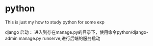 # python
This is just my how to study python for some exp

django 启动：
  进入到存在manage.py的目录下，使用命令python/django-admin manage.py runserve,进行后端的服务启动
